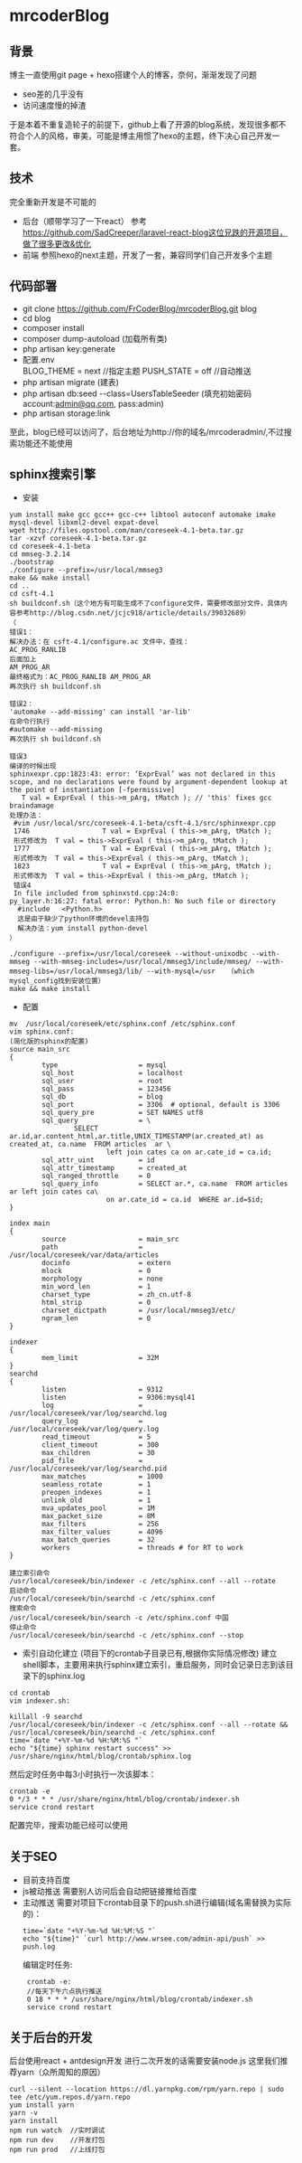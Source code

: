 # mrcoderBlog

## 背景
博主一直使用git page + hexo搭建个人的博客，奈何，渐渐发现了问题

* seo差的几乎没有
* 访问速度慢的掉渣

于是本着不重复造轮子的前提下，github上看了开源的blog系统，发现很多都不符合个人的风格，审美，可能是博主用惯了hexo的主题，终下决心自己开发一套。

## 技术

完全重新开发是不可能的

* 后台（顺带学习了一下react） 
    参考 https://github.com/SadCreeper/laravel-react-blog这位兄跌的开源项目，做了很多更改&优化
* 前端
    参照hexo的next主题，开发了一套，兼容同学们自己开发多个主题

##  代码部署
* git clone https://github.com/FrCoderBlog/mrcoderBlog.git blog
* cd blog 
* composer install
* composer dump-autoload  (加载所有类)
* php artisan key:generate
* 配置.env  
    BLOG_THEME = next  //指定主题
    PUSH_STATE = off   //自动推送
* php artisan migrate (建表)
* php artisan db:seed --class=UsersTableSeeder (填充初始密码account:admin@qq.com, pass:admin)
* php artisan storage:link

至此，blog已经可以访问了，后台地址为http://你的域名/mrcoderadmin/,不过搜索功能还不能使用


## sphinx搜索引擎
* 安装
```
yum install make gcc gcc++ gcc-c++ libtool autoconf automake imake mysql-devel libxml2-devel expat-devel
wget http://files.opstool.com/man/coreseek-4.1-beta.tar.gz
tar -xzvf coreseek-4.1-beta.tar.gz
cd coreseek-4.1-beta
cd mmseg-3.2.14
./bootstrap
./configure --prefix=/usr/local/mmseg3
make && make install
cd ..
cd csft-4.1
sh buildconf.sh（这个地方有可能生成不了configure文件，需要修改部分文件，具体内容参考http://blog.csdn.net/jcjc918/article/details/39032689）
（
错误1：
解决办法：在 csft-4.1/configure.ac 文件中，查找：
AC_PROG_RANLIB 
后面加上
AM_PROG_AR 
最终格式为：AC_PROG_RANLIB AM_PROG_AR
再次执行 sh buildconf.sh 

错误2：
'automake --add-missing' can install 'ar-lib'
在命令行执行
#automake --add-missing
再次执行 sh buildconf.sh

错误3
编译的时候出现
sphinxexpr.cpp:1823:43: error: ‘ExprEval’ was not declared in this scope, and no declarations were found by argument-dependent lookup at the point of instantiation [-fpermissive]
   T val = ExprEval ( this->m_pArg, tMatch ); // 'this' fixes gcc braindamage
处理办法：
 #vim /usr/local/src/coreseek-4.1-beta/csft-4.1/src/sphinxexpr.cpp
 1746                  T val = ExprEval ( this->m_pArg, tMatch );
 形式修改为  T val = this->ExprEval ( this->m_pArg, tMatch );
 1777                  T val = ExprEval ( this->m_pArg, tMatch );
 形式修改为  T val = this->ExprEval ( this->m_pArg, tMatch );
 1823                  T val = ExprEval ( this->m_pArg, tMatch );
 形式修改为  T val = this->ExprEval ( this->m_pArg, tMatch );
 错误4
 In file included from sphinxstd.cpp:24:0:
py_layer.h:16:27: fatal error: Python.h: No such file or directory
  #include   <Python.h>  
  这是由于缺少了python环境的devel支持包
  解决办法：yum install python-devel
）

./configure --prefix=/usr/local/coreseek --without-unixodbc --with-mmseg --with-mmseg-includes=/usr/local/mmseg3/include/mmseg/ --with-mmseg-libs=/usr/local/mmseg3/lib/ --with-mysql=/usr   （which mysql_config找到安装位置）
make && make install
```
* 配置
```
mv  /usr/local/coreseek/etc/sphinx.conf /etc/sphinx.conf
vim sphinx.conf:
(简化版的sphinx的配置)
source main_src
{
        type                    = mysql
        sql_host                = localhost 
        sql_user                = root
        sql_pass                = 123456
        sql_db                  = blog
        sql_port                = 3306  # optional, default is 3306
        sql_query_pre           = SET NAMES utf8
        sql_query               = \
                SELECT ar.id,ar.content_html,ar.title,UNIX_TIMESTAMP(ar.created_at) as created_at, ca.name  FROM articles  ar \
                        left join cates ca on ar.cate_id = ca.id;
        sql_attr_uint           = id
        sql_attr_timestamp      = created_at
        sql_ranged_throttle     = 0
        sql_query_info          = SELECT ar.*, ca.name  FROM articles ar left join cates ca\
                        on ar.cate_id = ca.id  WHERE ar.id=$id;
}

index main
{
        source                  = main_src
        path                    = /usr/local/coreseek/var/data/articles
        docinfo                 = extern
        mlock                   = 0
        morphology              = none
        min_word_len            = 1
        charset_type            = zh_cn.utf-8
        html_strip              = 0
        charset_dictpath        = /usr/local/mmseg3/etc/
        ngram_len               = 0
}

indexer
{
        mem_limit               = 32M
}
searchd
{
        listen                  = 9312
        listen                  = 9306:mysql41
        log                     = /usr/local/coreseek/var/log/searchd.log
        query_log               = /usr/local/coreseek/var/log/query.log
        read_timeout            = 5
        client_timeout          = 300
        max_children            = 30
        pid_file                = /usr/local/coreseek/var/log/searchd.pid
        max_matches             = 1000
        seamless_rotate         = 1
        preopen_indexes         = 1
        unlink_old              = 1
        mva_updates_pool        = 1M
        max_packet_size         = 8M
        max_filters             = 256
        max_filter_values       = 4096
        max_batch_queries       = 32
        workers                 = threads # for RT to work
}

建立索引命令
/usr/local/coreseek/bin/indexer -c /etc/sphinx.conf --all --rotate
启动命令
/usr/local/coreseek/bin/searchd -c /etc/sphinx.conf
搜索命令
/usr/local/coreseek/bin/search -c /etc/sphinx.conf 中国
停止命令
/usr/local/coreseek/bin/searchd -c /etc/sphinx.conf --stop

```

* 索引自动化建立
(项目下的crontab子目录已有,根据你实际情况修改)
建立shell脚本，主要用来执行sphinx建立索引，重启服务，同时会记录日志到该目录下的sphinx.log

```
cd crontab
vim indexer.sh:

killall -9 searchd 
/usr/local/coreseek/bin/indexer -c /etc/sphinx.conf --all --rotate && 
/usr/local/coreseek/bin/searchd -c /etc/sphinx.conf
time=`date "+%Y-%m-%d %H:%M:%S "`
echo "${time} sphinx restart success" >> /usr/share/nginx/html/blog/crontab/sphinx.log

```
然后定时任务中每3小时执行一次该脚本：

```
crontab -e
0 */3 * * * /usr/share/nginx/html/blog/crontab/indexer.sh
service crond restart

```
配置完毕，搜索功能已经可以使用

## 关于SEO
* 目前支持百度
* js被动推送
    需要别人访问后会自动把链接推给百度
* 主动推送
    需要对项目下crontab目录下的push.sh进行编辑(域名需替换为实际的)：
    ```
    time=`date "+%Y-%m-%d %H:%M:%S "`
    echo "${time}" `curl http://www.wrsee.com/admin-api/push` >> push.log
    ```
    编辑定时任务:
    ```
     crontab -e:
     //每天下午六点执行推送
     0 18 * * * /usr/share/nginx/html/blog/crontab/indexer.sh
     service crond restart

    ```

    

## 关于后台的开发
后台使用react + antdesign开发
进行二次开发的话需要安装node.js
这里我们推荐yarn（众所周知的原因）
```
curl --silent --location https://dl.yarnpkg.com/rpm/yarn.repo | sudo tee /etc/yum.repos.d/yarn.repo
yum install yarn
yarn -v
yarn install
npm run watch  //实时调试
npm run dev    //开发打包
npm run prod   //上线打包
```




